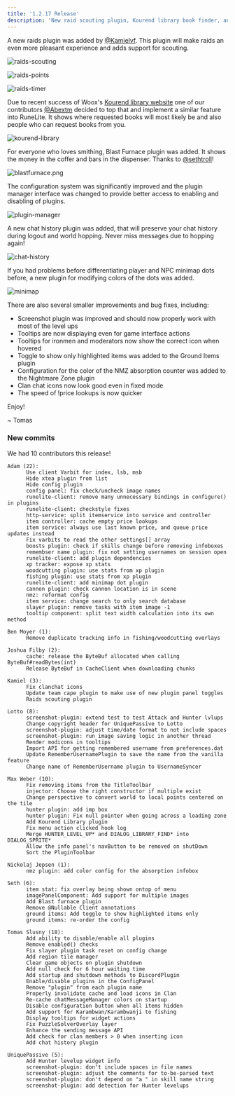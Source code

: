 ```yaml
---
title: '1.2.17 Release'
description: 'New raid scouting plugin, Kourend library book finder, and chat history plugin!'
---
```


A new raids plugin was added by [@Kamielvf](https://github.com/Kamielvf). This plugin will make raids
an even more pleasant experience and adds support for scouting.

![raids-scouting](/img/blog/1.2.17-Release/raids-scouting.png)

![raids-points](/img/blog/1.2.17-Release/raids-points.png)

![raids-timer](/img/blog/1.2.17-Release/raids-timer.png)

Due to recent success of Woox's [Kourend library website](https://wooxsolo.github.io/KourendLibrary/index.html) one
of our contributors [@Abextm](https://github.com/Abextm) decided to top that and implement a similar feature
into RuneLite. It shows where requested books will most likely be and also people who can
request books from you.

![kourend-library](/img/blog/1.2.17-Release/kourend-library.png)

For everyone who loves smithing, Blast Furnace plugin was added.
It shows the money in the coffer and bars in the dispenser. Thanks to [@sethtroll](https://github.com/sethtroll)!

![blastfurnace.png](/img/blog/1.2.17-Release/blastfurnace.png)

The configuration system was significantly improved and the plugin manager interface was changed
to provide better access to enabling and disabling of plugins.

![plugin-manager](/img/blog/1.2.17-Release/plugin-manager.png)

A new chat history plugin was added, that will preserve your chat history during logout and world
hopping. Never miss messages due to hopping again!

![chat-history](/img/blog/1.2.17-Release/chat-history.png)

If you had problems before differentiating player and NPC minimap dots before, a new plugin for modifying
colors of the dots was added.

![minimap](/img/blog/1.2.17-Release/minimap.png)

There are also several smaller improvements and bug fixes, including:

* Screenshot plugin was improved and should now properly work with most of the level ups
* Tooltips are now displaying even for game interface actions
* Tooltips for ironmen and moderators now show the correct icon when hovered
* Toggle to show only highlighted items was added to the Ground Items plugin
* Configuration for the color of the NMZ absorption counter was added to the Nightmare Zone plugin
* Clan chat icons now look good even in fixed mode
* The speed of !price lookups is now quicker

Enjoy!

~ Tomas


### New commits

We had 10 contributors this release!

```
Adam (22):
      Use client Varbit for index, lsb, msb
      Hide xtea plugin from list
      Hide config plugin
      config panel: fix check/uncheck image names
      runelite-client: remove many unnecessary bindings in configure() in plugins
      runelite-client: checkstyle fixes
      http-service: split itemservice into service and controller
      item controller: cache empty price lookups
      item service: always use last known price, and queue price updates instead
      Fix varbits to read the other settings[] array
      boosts plugin: check if skills change before removing infoboxes
      remembser name plugin: fix not setting usernames on session open
      runelite-client: add plugin dependencies
      xp tracker: expose xp stats
      woodcutting plugin: use stats from xp plugin
      fishing plugin: use stats from xp plugin
      runelite-client: add minimap dot plugin
      cannon plugin: check cannon location is in scene
      nmz: reformat config
      item service: change search to only search database
      slayer plugin: remove tasks with item image -1
      tooltip component: split text width calculation into its own method

Ben Moyer (1):
      Remove duplicate tracking info in fishing/woodcutting overlays

Joshua Filby (2):
      cache: release the ByteBuf allocated when calling ByteBuf#readBytes(int)
      Release ByteBuf in CacheClient when downloading chunks

Kamiel (3):
      Fix clanchat icons
      Update team cape plugin to make use of new plugin panel toggles
      Raids scouting plugin

Lotto (8):
      screenshot-plugin: extend test to test Attack and Hunter lvlups
      Change copyright header for UniquePassive to Lotto
      screenshot-plugin: adjust time/date format to not include spaces
      screenshot-plugin: run image saving logic in another thread
      Render modicons in tooltips
      Import API for getting remembered username from preferences.dat
      Update RememberUsernamePlugin to save the name from the vanilla feature
      Change name of RememberUsername plugin to UsernameSyncer

Max Weber (10):
      Fix removing items from the TitleToolbar
      injector: Choose the right constructor if multiple exist
      Change perspective to convert world to local points centered on the tile
      hunter plugin: add imp box
      hunter plugin: Fix null pointer when going across a loading zone
      Add Kourend Library plugin
      Fix menu action clicked hook log
      Merge HUNTER_LEVEL_UP* and DIALOG_LIBRARY_FIND* into DIALOG_SPRITE*
      Allow the info panel's navButton to be removed on shutDown
      Sort the PluginToolbar

Nickolaj Jepsen (1):
      nmz plugin: add color config for the absorption infobox

Seth (6):
      item stat: fix overlay being shown ontop of menu
      imagePanelComponent: Add support for multiple images
      Add Blast furnace plugin
      Remove @Nullable Client annotations
      ground items: Add toggle to show highlighted items only
      ground items: re-order the config

Tomas Slusny (18):
      Add ability to disable/enable all plugins
      Remove enabled() checks
      Fix slayer plugin task reset on config change
      Add region tile manager
      Clear game objects on plugin shutdown
      Add null check for 6 hour waiting time
      Add startup and shutdown methods to DiscordPlugin
      Enable/disable plugins in the ConfigPanel
      Remove "plugin" from each plugin name
      Properly invalidate cache and load icons in Clan
      Re-cache chatMessageManager colors on startup
      Disable configuration button when all items hidden
      Add support for Karambwan/Karambwanji to fishing
      Display tooltips for widget actions
      Fix PuzzleSolverOverlay layer
      Enhance the sending message API
      Add check for clan members > 0 when inserting icon
      Add chat history plugin

UniquePassive (5):
      Add Hunter levelup widget info
      screenshot-plugin: don't include spaces in file names
      screenshot-plugin: adjust the comments for to-be-parsed text
      screenshot-plugin: don't depend on "a " in skill name string
      screenshot-plugin: add detection for Hunter levelups

```
